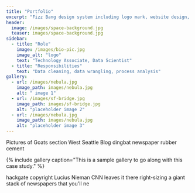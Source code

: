 ```yaml
---
title: "Portfolio"
excerpt: "Fizz Bang design system including logo mark, website design, and branding applications."
header:
  image: /images/space-background.jpg
  teaser: images/space-background.jpg
sidebar:
  - title: "Role"
    image: /images/bio-pic.jpg
    image_alt: "logo"
    text: "Technology Associate, Data Scientist"
  - title: "Responsibilities"
    text: "Data cleaning, data wrangling, process analysis"
gallery:
  - url: /images/nebula.jpg
    image_path: images/nebula.jpg
    alt: " image 1"
  - url: /images/sf-bridge.jpg
    image_path: images/sf-bridge.jpg
    alt: "placeholder image 2"
  - url: /images/nebula.jpg
    image_path: images/nebula.jpg
    alt: "placeholder image 3"
---
```


Pictures of Goats section West Seattle Blog dingbat newspaper rubber cement 

{% include gallery caption="This is a sample gallery to go along with this case study." %}

hackgate copyright Lucius Nieman CNN leaves it there right-sizing a giant stack of newspapers that you'll ne